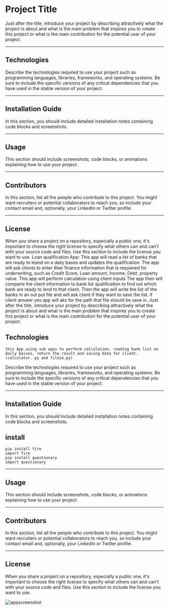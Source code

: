 # Project Title

Just after the title, introduce your project by describing attractively what the project is about and what is the main problem that inspires you to create this project or what is the main contribution for the potential user of your project.

---

## Technologies

Describe the technologies required to use your project such as programming languages, libraries, frameworks, and operating systems. Be sure to include the specific versions of any critical dependencies that you have used in the stable version of your project.

---

## Installation Guide

In this section, you should include detailed installation notes containing code blocks and screenshots.

---

## Usage

This section should include screenshots, code blocks, or animations explaining how to use your project.

---

## Contributors

In this section, list all the people who contribute to this project. You might want recruiters or potential collaborators to reach you, so include your contact email and, optionally, your LinkedIn or Twitter profile.

---

## License

When you share a project on a repository, especially a public one, it's important to choose the right license to specify what others can and can't with your source code and files. Use this section to include the license you want to use.
 Loan qualification App:
    This app will read a list of banks that are ready to leand on a daily bases and updates the qualification. 
    The app will ask clients to enter thier finance information that is requiered for underwriting, such as Credit Score, Loan amount, Income, Debt, property value.
    This app will perform calculation using client inputs 
    The app then will compaire the client information to bank list qualification to find out which bank are ready to lend to that client. 
    Then the app will write the list of the banks in an out put file and will ask client if they want to save the list. 
    if client answer yes app will aks for the path that file should be save in. 
Just after the title, introduce your project by describing attractively what the project is about and what is the main problem that inspires you to create this project or what is the main contribution for the potential user of your project.


## Technologies
    this App using sub apps to perform calculation, reading bank list on daily baises, return the result and saving data for client. (calculator. py and fileio.py)

Describe the technologies required to use your project such as programming languages, libraries, frameworks, and operating systems. Be sure to include the specific versions of any critical dependencies that you have used in the stable version of your project.

---

## Installation Guide

In this section, you should include detailed installation notes containing code blocks and screenshots.
## install 
    pip install fire
    import fire
    pip install questionary
    import questionary

---

## Usage

This section should include screenshots, code blocks, or animations explaining how to use your project.

---

## Contributors

In this section, list all the people who contribute to this project. You might want recruiters or potential collaborators to reach you, so include your contact email and, optionally, your LinkedIn or Twitter profile.

---

## License

When you share a project on a repository, especially a public one, it's important to choose the right license to specify what others can and can't with your source code and files. Use this section to include the license you want to use.

![appscreenshot](./pictures/screenshot1.png)